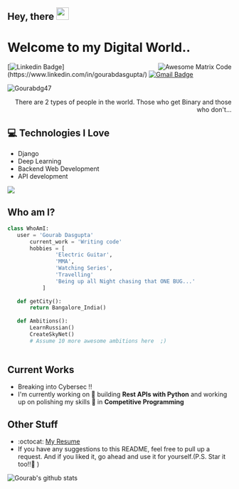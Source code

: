 ## Hey, there <img src="[https://media.giphy.com/media/1ycIqC30KLOdO4K9MG/giphy.gif](https://i.giphy.com/media/1ycIqC30KLOdO4K9MG/giphy.webp)" width="28px" height="28px">

<h1>Welcome to my Digital World..</h1> 

<img src = 'https://i.giphy.com/media/HscDLzkO8EOTmgkhQP/giphy.webp' alt = 'Awesome Matrix Code' align='right'/>

[![Linkedin Badge](https://img.shields.io/badge/-gourab-blue?style=flat-square&logo=Linkedin&logoColor=white&link=[https://www.linkedin.com/in/haany-ali](https://www.linkedin.com/in/gourabdasgupta/))](https://www.linkedin.com/in/gourabdasgupta/) [![Gmail Badge](https://img.shields.io/badge/-gourabofficial26@gmail.com-c14438?style=flat-square&logo=Gmail&logoColor=white&link=mailto:gourabofficial26@gmail.com)](mailto:gourabofficial26@gmail.com)
<p align="left"> <img src="https://komarev.com/ghpvc/?username=Gourabdg47" alt="Gourabdg47" /> </p>

<div style="text-align: right">There are 2 types of people in the world. Those who get Binary and those who don't... </div>

## :computer: Technologies I Love
* Django
* Deep Learning
* Backend Web Development
* API development

<img src = "https://github-readme-stats.vercel.app/api/top-langs/?username=Gourabdg47&layout=compact">

<!-- ## Programming Languages
<img src = 'https://github.com/MarikIshtar007/MarikIshtar007/blob/master/images/c-original.svg' width='30'/> <img src = 'https://github.com/MarikIshtar007/MarikIshtar007/blob/master/images/cpp.svg' width='30'/> <img src = 'https://github.com/MarikIshtar007/MarikIshtar007/blob/master/images/python2.png' height='30'/>  <img src = 'https://github.com/MarikIshtar007/MarikIshtar007/blob/master/images/html.svg' width='30'/> <img src='https://github.com/MarikIshtar007/MarikIshtar007/blob/master/images/java.svg' width='30'/> <img src = 'https://github.com/MarikIshtar007/MarikIshtar007/blob/master/images/kotlin.svg' width='30'/> <img src = 'https://github.com/MarikIshtar007/MarikIshtar007/blob/master/images/css.svg' width='30'/> <img src = 'https://github.com/MarikIshtar007/MarikIshtar007/blob/master/images/js.svg' width='30'/> <img src = 'https://github.com/MarikIshtar007/MarikIshtar007/blob/master/images/bootstrap.svg' width='33'/> <img src = 'https://github.com/MarikIshtar007/MarikIshtar007/blob/master/images/dart.svg' width='33'/> <img src = 'https://github.com/MarikIshtar007/MarikIshtar007/blob/master/images/php.svg' width='40'/>
 <img src = 'https://github.com/MarikIshtar007/MarikIshtar007/blob/master/images/sql.svg' width='30'/> 
 
 ## Technologies I Use
 <img src = 'https://github.com/MarikIshtar007/MarikIshtar007/blob/master/images/pycharm.svg' width='30'/>  <img src = 'https://github.com/MarikIshtar007/MarikIshtar007/blob/master/images/android.svg' height='40'/><img src = 'https://github.com/MarikIshtar007/MarikIshtar007/blob/master/images/flutter-logo.svg' width='30'/> <img src = 'https://github.com/MarikIshtar007/MarikIshtar007/blob/master/images/django.svg' height='40'/> <img src = 'https://github.com/MarikIshtar007/MarikIshtar007/blob/master/images/flask.png' width='30'/> <img src = 'https://github.com/MarikIshtar007/MarikIshtar007/blob/master/images/git.svg' width='30'/> <img src = 'https://github.com/MarikIshtar007/MarikIshtar007/blob/master/images/nodejs.svg' width='33'/> <img src = 'https://github.com/MarikIshtar007/MarikIshtar007/blob/master/images/react.svg' width='33'/> -->
 
 ## Who am I?
 ```python
 class WhoAmI:
 	user = 'Gourab Dasgupta'
		current_work = 'Writing code'
		hobbies = [
				'Electric Guitar',
				'MMA',
				'Watching Series',
				'Travelling'
				'Being up all Night chasing that ONE BUG...'
			]
	
	def getCity():
		return Bangalore_India()
	
	def Ambitions():
		LearnRussian()
		CreateSkyNet()
		# Assume 10 more awesome ambitions here  ;)
	
 ```
 
## Current Works
 * Breaking into Cybersec !!
 * I'm currently working on 🔭 building **Rest APIs with Python** and working up on polishing my skills 🌱 in **Competitive Programming**
 
## Other Stuff
  - :octocat: [My Resume](https://drive.google.com/file/d/1KErXf9UTN-fAhmUBhH2YcFlpX3VxOqOS/view?usp=sharing)
  - If you have any suggestions to this README, feel free to pull up a request. And if you liked it, go ahead and use it for yourself.(P.S. Star it too!!:grimacing: )

![Gourab's github stats](https://github-readme-stats.vercel.app/api?username=Gourabdg47&show_icons=true&hide=[%22issues%22])
 
 
